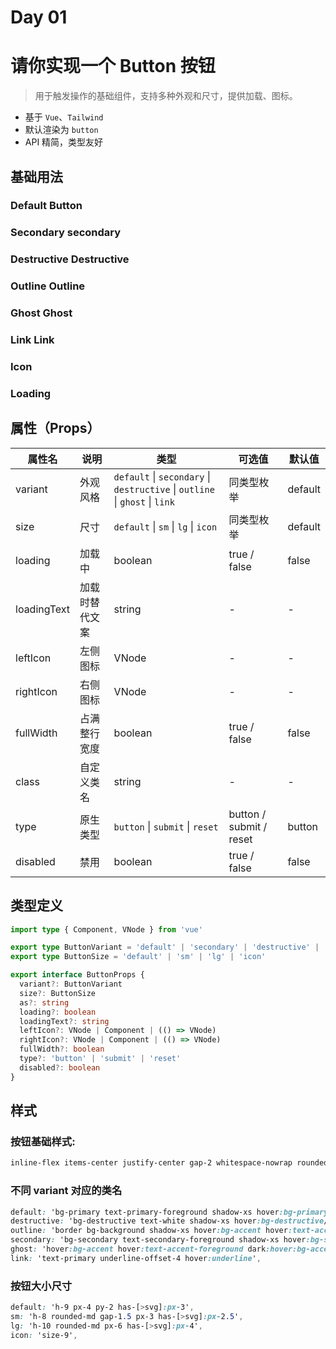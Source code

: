 # Day 01

# 请你实现一个 Button 按钮

> 用于触发操作的基础组件，支持多种外观和尺寸，提供加载、图标。

- 基于 `Vue`、`Tailwind`
- 默认渲染为 `button`
- API 精简，类型友好

## 基础用法

<script setup lang="ts">

import Buttons from './answer.vue'
import { Loader2Icon,ChevronRightIcon } from "lucide-vue-next"

</script>

### Default <Buttons>Button</Buttons>

### Secondary <Buttons variant="secondary">secondary</Buttons>

### Destructive <Buttons variant="destructive">Destructive</Buttons>

### Outline <Buttons variant="outline">Outline</Buttons>

### Ghost <Buttons variant="ghost">Ghost</Buttons>

### Link <Buttons variant="link">Link</Buttons>

### Icon <Buttons variant="secondary" size="icon" className="size-8"> <ChevronRightIcon /> </Buttons>

### Loading <Buttons size="sm" disabled loadingText="Please wait" :leftIcon="Loader2Icon" />

## 属性（Props）

| 属性名      | 说明           | 类型                                                                        | 可选值                  | 默认值  |
| ----------- | -------------- | --------------------------------------------------------------------------- | ----------------------- | ------- |
| variant     | 外观风格       | `default` \| `secondary` \| `destructive` \| `outline` \| `ghost` \| `link` | 同类型枚举              | default |
| size        | 尺寸           | `default` \| `sm` \| `lg` \| `icon`                                         | 同类型枚举              | default |
| loading     | 加载中         | boolean                                                                     | true / false            | false   |
| loadingText | 加载时替代文案 | string                                                                      | -                       | -       |
| leftIcon    | 左侧图标       | VNode                                                                       | -                       | -       |
| rightIcon   | 右侧图标       | VNode                                                                       | -                       | -       |
| fullWidth   | 占满整行宽度   | boolean                                                                     | true / false            | false   |
| class       | 自定义类名     | string                                                                      | -                       | -       |
| type        | 原生类型       | `button` \| `submit` \| `reset`                                             | button / submit / reset | button  |
| disabled    | 禁用           | boolean                                                                     | true / false            | false   |

## 类型定义

```ts
import type { Component, VNode } from 'vue'

export type ButtonVariant = 'default' | 'secondary' | 'destructive' | 'outline' | 'ghost' | 'link'
export type ButtonSize = 'default' | 'sm' | 'lg' | 'icon'

export interface ButtonProps {
  variant?: ButtonVariant
  size?: ButtonSize
  as?: string
  loading?: boolean
  loadingText?: string
  leftIcon?: VNode | Component | (() => VNode)
  rightIcon?: VNode | Component | (() => VNode)
  fullWidth?: boolean
  type?: 'button' | 'submit' | 'reset'
  disabled?: boolean
}
```

## 样式

### 按钮基础样式:

```css
inline-flex items-center justify-center gap-2 whitespace-nowrap rounded-md text-sm font-medium transition-all disabled:pointer-events-none disabled:opacity-50 [&_svg]:pointer-events-none [&_svg:not([class*=\'size-\'])]:size-4 shrink-0 [&_svg]:shrink-0 outline-none focus-visible:border-ring focus-visible:ring-ring/50 focus-visible:ring-[3px] aria-invalid:ring-destructive/20 dark:aria-invalid:ring-destructive/40 aria-invalid:border-destructive
```

### 不同 variant 对应的类名

```css
default: 'bg-primary text-primary-foreground shadow-xs hover:bg-primary/90',
destructive: 'bg-destructive text-white shadow-xs hover:bg-destructive/90 focus-visible:ring-destructive/20 dark:focus-visible:ring-destructive/40 dark:bg-destructive/60',
outline: 'border bg-background shadow-xs hover:bg-accent hover:text-accent-foreground dark:bg-input/30 dark:border-input dark:hover:bg-input/50',
secondary: 'bg-secondary text-secondary-foreground shadow-xs hover:bg-secondary/80',
ghost: 'hover:bg-accent hover:text-accent-foreground dark:hover:bg-accent/50',
link: 'text-primary underline-offset-4 hover:underline',
```

### 按钮大小尺寸

```css
default: 'h-9 px-4 py-2 has-[>svg]:px-3',
sm: 'h-8 rounded-md gap-1.5 px-3 has-[>svg]:px-2.5',
lg: 'h-10 rounded-md px-6 has-[>svg]:px-4',
icon: 'size-9',
```
